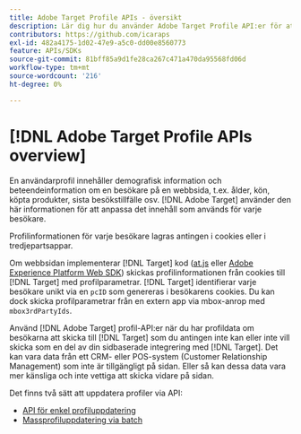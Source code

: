 ```yaml
---
title: Adobe Target Profile APIs - översikt
description: Lär dig hur du använder Adobe Target Profile API:er för att skicka besöksdata till [!DNL Target].
contributors: https://github.com/icaraps
exl-id: 482a4175-1d02-47e9-a5c0-dd00e8560773
feature: APIs/SDKs
source-git-commit: 81bff85a9d1fe28ca267c471a470da95568fd06d
workflow-type: tm+mt
source-wordcount: '216'
ht-degree: 0%

---
```


# [!DNL Adobe Target Profile APIs overview]

En användarprofil innehåller demografisk information och beteendeinformation om en besökare på en webbsida, t.ex. ålder, kön, köpta produkter, sista besökstillfälle osv. [!DNL Adobe Target] använder den här informationen för att anpassa det innehåll som används för varje besökare.

Profilinformationen för varje besökare lagras antingen i cookies eller i tredjepartsappar.

Om webbsidan implementerar [!DNL Target] kod ([at.js](/help/dev/implement/client-side/atjs/how-atjs-works/overview.md) eller [Adobe Experience Platform Web SDK](/help/dev/implement/client-side/aep-web-sdk.md)) skickas profilinformationen från cookies till [!DNL Target] med profilparametrar. [!DNL Target] identifierar varje besökare unikt via en `pcID` som genereras i besökarens cookies. Du kan dock skicka profilparametrar från en extern app via mbox-anrop med `mbox3rdPartyIds`.

Använd [!DNL Adobe Target] profil-API:er när du har profildata om besökarna att skicka till [!DNL Target] som du antingen inte kan eller inte vill skicka som en del av din sidbaserade integrering med [!DNL Target]. Det kan vara data från ett CRM- eller POS-system (Customer Relationship Management) som inte är tillgängligt på sidan. Eller så kan dessa data vara mer känsliga och inte vettiga att skicka vidare på sidan.

Det finns två sätt att uppdatera profiler via API:

* [API för enkel profiluppdatering](/help/dev/administer/profile-api/profile-single-api.md)
* [Massprofiluppdatering via batch](/help/dev/administer/profile-api/profile-bulk-api.md)
